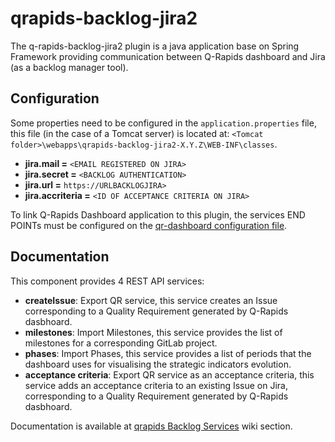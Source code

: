 # qrapids-backlog-jira2

The q-rapids-backlog-jira2 plugin is a java application base on Spring Framework providing communication between Q-Rapids dashboard and Jira (as a backlog manager tool).

## Configuration

Some properties need to be configured in the `application.properties` file, this file (in the case of a Tomcat server) is located at: `<Tomcat folder>\webapps\qrapids-backlog-jira2-X.Y.Z\WEB-INF\classes`.

* **jira.mail =** `<EMAIL REGISTERED ON JIRA>`
* **jira.secret =** `<BACKLOG AUTHENTICATION>`
* **jira.url =** `https://URLBACKLOGJIRA>`
* **jira.accriteria =** `<ID OF ACCEPTANCE CRITERIA ON JIRA>`

To link Q-Rapids Dashboard application to this plugin, the services END POINTs must be configured on the
[qr-dashboard configuration file](https://github.com/q-rapids/qrapids-dashboard/wiki/Configuration-File).

## Documentation

This component provides 4 REST API services:
* **createIssue**: Export QR service, this service creates an Issue corresponding to a Quality Requirement generated by Q-Rapids dasbhoard.
* **milestones**: Import Milestones, this service provides the list of milestones for a corresponding GitLab project.
* **phases**: Import Phases, this service provides a list of periods that the dashboard uses for visualising the strategic indicators evolution.
* **acceptance criteria**: Export QR service as an acceptance criteria, this service adds an acceptance criteria to an existing Issue on Jira, corresponding to a Quality Requirement generated by Q-Rapids dasbhoard.

Documentation is available at [qrapids Backlog Services](https://github.com/q-rapids/qrapids-dashboard/wiki/qrapids-backlog-Services) wiki section.